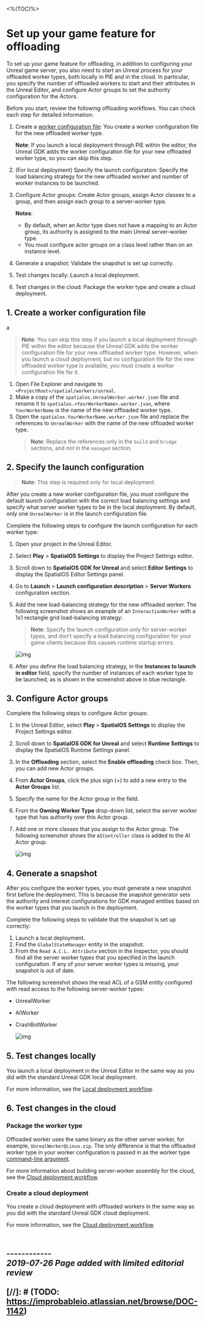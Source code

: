 <%(TOC)%>

# Set up your game feature for offloading

To set up your game feature for offloading, in addition to configuring your Unreal game server, you also need to start an Unreal process for your offloaded worker types, both locally in PIE and in the cloud. In particular, you specify the number of offloaded workers to start and their attributes in the Unreal Editor, and configure Actor groups to set the authority configuration for the Actors.

Before you start, review the following offloading workflows. You can check each step for detailed information:

1. Create a [worker configuration file]({{urlRoot}}/content/glossary#worker-configuration-file): You create a worker configuration file for the new offloaded worker type.

    **Note**: If you launch a local deployment through PIE within the editor, the Unreal GDK adds the worker configuration file for your new offloaded worker type, so you can skip this step.
2. (For local deployment) Specify the launch configuration: Specify the load balancing strategy for the new offloaded worker and number of worker instances to be launched.
3. Configure Actor groups: Create Actor groups, assign Actor classes to a group, and then assign each group to a server-worker type.

    **Notes**:
    - By default, when an Actor type does not have a mapping to an Actor group, its authority is assigned to the main Unreal server-worker type.
    - You must configure actor groups on a class level rather than on an instance level.
4. Generate a snapshot: Validate the snapshot is set up correctly.
5. Test changes locally: Launch a local deployment.
6. Test changes in the cloud: Package the worker type and create a cloud deployment.

## 1. Create a worker configuration file
a
> **Note**: You can skip this step if you launch a local deployment through PIE within the editor because the Unreal GDK adds the worker configuration file for your new offloaded worker type. However, when you launch a cloud deployment, but no configuration file for the new offloaded worker type is available, you must create a worker configuration file for it.

1. Open File Explorer and navigate to `<ProjectRoot>/spatial/workers/unreal`.
2. Make a copy of the `spatialos.UnrealWorker.worker.json` file and rename it to `spatialos.<YourWorkerName>.worker.json`, where `YourWorkerName` is the name of the new offloaded worker type.
3. Open the `spatialos.YourWorkerName.worker.json` file and replace the references to `UnrealWorker` with the name of the new offloaded worker type.
    > **Note**: Replace the references only in the `build` and `bridge` sections, and *not* in the `managed` section.

## 2. Specify the launch configuration

> **Note**: This step is required only for local deployment.

After you create a new worker configuration file, you must configure the default launch configuration with the correct load balancing settings and specify what server worker types to be in the local deployment. By default, only one `UnrealWorker` is in the launch configuration file.

Complete the following steps to configure the launch configuration for each worker type:

1. Open your project in the Unreal Editor.
2. Select **Play** > **SpatialOS Settings** to display the Project Settings editor. 
3. Scroll down to **SpatialOS GDK for Unreal** and select **Editor Settings** to display the SpatialOS Editor Settings panel.
4. Go to **Launch** > **Launch configuration description** > **Server Workers** configuration section. 
5. Add the new load-balancing strategy for the new offloaded worker. The following screenshot shows an example of an `InteractionWorker` with a 1x1 rectangle grid load-balancing strategy:
    
    > **Note**: Specify the launch configuration only for server-worker types, and don’t specify a load balancing configuration for your game clients because this causes runtime startup errors.

    ![img]({{assetRoot}}assets/specify-launch-configuration.png)
6. After you define the load balancing strategy, in the **Instances to launch in editor** field, specify the number of instances of each worker type to be launched, as is shown in the screenshot above in blue rectangle.

## 3. Configure Actor groups

Complete the following steps to configure Actor groups:

1. In the Unreal Editor, select **Play** > **SpatialOS Settings** to display the Project Settings editor.
2. Scroll down to **SpatialOS GDK for Unreal** and select **Runtime Settings** to display the SpatialOS Runtime Settings panel.
3. In the **Offloading** section, select the **Enable offloading** check box. Then, you can add new Actor groups.
4. From **Actor Groups**, click the plus sign (+) to add a new entry to the **Actor Groups** list.
5. Specify the name for the Actor group in the field.
6. From the **Owning Worker Type** drop-down list, select the server worker type that has authority over this Actor group.
7. Add one or more classes that you assign to the Actor group. The following screenshot shows the `AIController` class is added to the AI Actor group.

    ![img]({{assetRoot}}assets/configure-actor-groups.png)

## 4. Generate a snapshot

After you configure the worker types, you must generate a new snapshot first before the deployment. This is because the snapshot generator sets the authority and interest configurations for GDK managed entities based on the worker types that you launch in the deployment.

Complete the following steps to validate that the snapshot is set up correctly:

1. Launch a local deployment.
2. Find the `GlobalStateManager` entity in the snapshot.
3. From the `Read A.C.L. Attribute` section in the Inspector, you should find all the server worker types that you specified in the launch configuration. If any of your server worker types is missing, your snapshot is out of date.

The following screenshot shows the read ACL of a GSM entity configured with read access to the following server-worker types:

- UnrealWorker
- AIWorker
- CrashBotWorker

    ![img]({{assetRoot}}assets/snapshot-validation.png)

## 5. Test changes locally

You launch a local deployment in the Unreal Editor in the same way as you did with the standard Unreal GDK local deployment.

For more information, see the [Local deployment workflow]({{urlRoot}}/content/local-deployment-workflow).

## 6. Test changes in the cloud

### Package the worker type

Offloaded worker uses the same binary as the other server worker, for example, `UnrealWorker@Linux.zip`. The only difference is that the offloaded worker type in your worker configuration is passed in as the worker type [command-line argument]({{urlRoot}}/content/command-line-arguments).

For more information about building server-worker assembly for the cloud, see the [Cloud deployment workflow]({{urlRoot}}/content/cloud-deployment-workflow).

### Create a cloud deployment

You create a cloud deployment with offloaded workers in the same way as you did with the standard Unreal GDK cloud deployment.

For more information, see the [Cloud deployment workflow]({{urlRoot}}/content/cloud-deployment-workflow).

<br/>------------<br/>
_2019-07-26 Page added with limited editorial review_
<br/>
<br/>
[//]: # (TODO: https://improbableio.atlassian.net/browse/DOC-1142)
------------